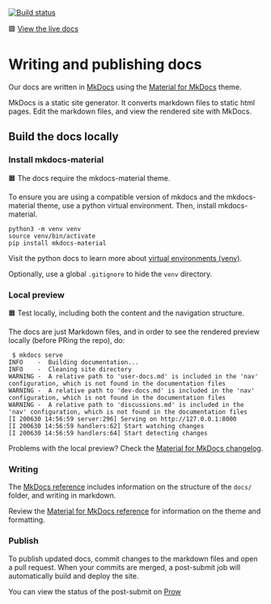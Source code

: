 [![Build status](https://prow.eks.amazonaws.com/badge.svg?jobs=docs-postsubmit)](https://prow.eks.amazonaws.com/?job=docs-postsubmit)

🟩 [View the live docs](https://distro.eks.amazonaws.com)

# Writing and publishing docs

Our docs are written in [MkDocs](https://www.mkdocs.org/) using the [Material for MkDocs](https://squidfunk.github.io/mkdocs-material/) theme.

MkDocs is a static site generator. It converts markdown files to static html pages. Edit the markdown files, and view the rendered site with MkDocs.

## Build the docs locally

### Install mkdocs-material

🟧 The docs require the mkdocs-material theme.

To ensure you are using a compatible version of mkdocs and the mkdocs-material theme, use a python virtual environment. Then, install mkdocs-material.

```
python3 -m venv venv
source venv/bin/activate
pip install mkdocs-material
```

Visit the python docs to learn more about [virtual environments (venv)](https://docs.python.org/3/library/venv.html).

Optionally, use a global `.gitignore` to hide the `venv` directory.

### Local preview

🟧 Test locally, including both the content and the navigation structure.

The docs are just Markdown files, and in order to see the rendered preview locally (before PRing the repo), do:

```
 $ mkdocs serve
INFO    -  Building documentation...
INFO    -  Cleaning site directory
WARNING -  A relative path to 'user-docs.md' is included in the 'nav' configuration, which is not found in the documentation files
WARNING -  A relative path to 'dev-docs.md' is included in the 'nav' configuration, which is not found in the documentation files
WARNING -  A relative path to 'discussions.md' is included in the 'nav' configuration, which is not found in the documentation files
[I 200630 14:56:59 server:296] Serving on http://127.0.0.1:8000
[I 200630 14:56:59 handlers:62] Start watching changes
[I 200630 14:56:59 handlers:64] Start detecting changes
```

Problems with the local preview? Check the [Material for MkDocs changelog](https://squidfunk.github.io/mkdocs-material/upgrading/).

### Writing

The [MkDocs reference](https://www.mkdocs.org/user-guide/writing-your-docs/) includes information on the structure of the `docs/` folder, and writing in markdown.

Review the [Material for MkDocs reference](https://squidfunk.github.io/mkdocs-material/reference/formatting/) for information on the theme and formatting.

### Publish

To publish updated docs, commit changes to the markdown files and open a pull
request. When your commits are merged, a post-submit job will automatically
build and deploy the site.

You can view the status of the post-submit on
[Prow](https://prow.eks.amazonaws.com)
